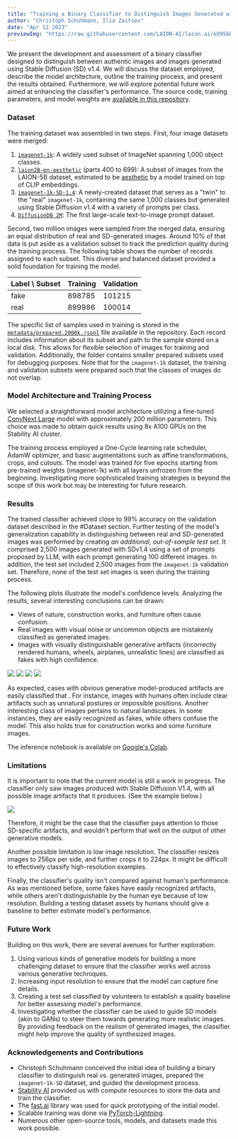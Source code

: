 ```yaml
---
title: "Training a Binary Classifier to Distinguish Images Generated with Stable Diffusion (v1.4) from Real Ones"
author: "Christoph Schuhmann, Ilia Zaitsev"
date: "Apr 12 2023"
previewImg: "https://raw.githubusercontent.com/LAION-AI/laion.ai/e095bb080a77443cc6a7e07d97b412af53beebc0/public/images/blog/realfake-classifier-artifacts.png"
---
```


We present the development and assessment of a binary classifier designed to distinguish between authentic images and images generated 
using Stable Diffusion (SD) v1.4. We will discuss the dataset employed, describe the model architecture, outline the training process, 
and present the results obtained. Furthermore, we will explore potential future work aimed at enhancing the classifier's performance. 
The source code, training parameters, and model weights are [available in this repository](https://huggingface.co/realfakerepo/realfake).

### Dataset

The training dataset was assembled in two steps. First, four image datasets were merged:

1. [`imagenet-1k`](https://huggingface.co/datasets/imagenet-1k): A widely used subset of ImageNet spanning 1,000 object classes.
2. [`laion2B-en-aesthetic`](https://huggingface.co/datasets/laion/laion2B-en-aesthetic) (parts 400 to 699): A subset of images from the LAION-5B dataset, estimated to be [aesthetic](https://github.com/LAION-AI/laion-datasets/blob/main/laion-aesthetic.md) by a model trained on top of CLIP embeddings.
3. [`imagenet-1k-SD-1.4`](https://huggingface.co/datasets/ChristophSchuhmann/Imagenet-1k-SD-1.4): A newly-created dataset that serves as a "twin" to the "real" `imagenet-1k`, containing the same 1,000 classes but generated using Stable Diffusion v1.4 with a variety of prompts per class.
4. [`DiffusionDB 2M`](https://huggingface.co/datasets/poloclub/diffusiondb): The first large-scale text-to-image prompt dataset.

Second, two million images were sampled from the merged data, ensuring an equal distribution of real and SD-generated images. Around 10% of that data 
is put aside as a validation subset to track the prediction quality during the training process. The following table shows the number of records 
assigned to each subset. This diverse and balanced dataset provided a solid foundation for training the model.

| Label \ Subset | Training | Validation |
|----------------|----------|------------|
|      fake      |  898785  |   101215   |
|      real      |  899986  |   100014   |

The specific list of samples used in training is stored in the [`metadata/prepared.2000k.jsonl`](https://huggingface.co/realfakerepo/realfake/tree/main/metadata) file available in the repository. Each record includes information about its subset and path to the sample stored on a local disk. 
This allows for flexible selection of images for training and validation. Additionally, the folder contains smaller prepared subsets used for debugging purposes. Note that for the `imagenet-1k` dataset, the training and validation subsets were prepared such that the classes of images do not overlap.

### Model Architecture and Training Process

We selected a straightforward model architecture utilizing a fine-tuned [ConvNext Large](https://pytorch.org/vision/main/models/generated/torchvision.models.convnext_large.html) model with approximately 200 million parameters. This choice was made to obtain quick results using 8x A100 GPUs on the Stability AI cluster.

The training process employed a One-Cycle learning rate scheduler, AdamW optimizer, and basic augmentations such as affine transformations, crops, and cutouts. The model was trained for five epochs starting from pre-trained weights (imagenet-1k) with all layers unfrozen from the beginning. Investigating more sophisticated training strategies is beyond the scope of this work but may be interesting for future research.

### Results

The trained classifier achieved close to 99% accuracy on the validation dataset described in the #Dataset section. Further testing of the model's generalization capability in distinguishing between real and SD-generated images was performed by creating _an additional, out-of-sample test set_. 
It comprised 2,500 images generated with SDv1.4 using a set of prompts proposed by LLM, with each prompt generating 100 different images. In addition,
the test set included 2,500 images from the `imagenet-1k` validation set. Therefore, none of the test set images is seen during the training process.

The following plots illustrate the model's confidence levels. Analyzing the results, several interesting conclusions can be drawn:
* Views of nature, construction works, and furniture often cause confusion.
* Real images with visual noise or uncommon objects are mistakenly classified as generated images.
* Images with visually distinguishable generative artifacts (incorrectly rendered humans, wheels, airplanes, unrealistic lines) are classified as fakes with high confidence.

![](/images/blog/realfake-classifier-real-least-confident.png)
![](/images/blog/realfake-classifier-real-most-confident.png)
![](/images/blog/realfake-classifier-fake-least-confident.png)
![](/images/blog/realfake-classifier-fake-most-confident.png)

As expected, cases with obvious generative model-produced artifacts are easily classified that . For instance, images with humans often include clear artifacts such as unnatural postures or impossible positions. Another interesting class of images pertains to natural landscapes. In some instances, they are easily recognized as fakes, while others confuse the model. This also holds true for construction works and some furniture images.

The inference notebook is available on [Google's Colab](https://colab.research.google.com/drive/1zZR55CpHdKaVQXhZ3yxvOu55jCDkADam).

### Limitations

It is important to note that the current model is still a work in progress. The classifier only saw images produced with Stable Diffusion V1.4, 
with all possible image artifacts that it produces. (See the example below.)

![](/images/blog/realfake-classifier-artifacts.png)

Therefore, it might be the case that the classifier pays attention to those SD-specific artifacts, and wouldn't perform that well on the output 
of other generative models.

Another possible limitation is low image resolution. The classifier resizes images to 256px per side, and further crops it to 224px. It might be difficult to effectively classify high-resolution examples.

Finally, the classifier's quality isn't compared against human's performance. As was mentioned before, some fakes have easily recognized artifacts, while others aren't distinguishable by the human eye because of low resolution. Building a testing dataset assets by humans should give a baseline to better estimate model's performance.

### Future Work

Building on this work, there are several avenues for further exploration:

1. Using various kinds of generative models for building a more challenging dataset to ensure that the classifier works well across 
various generative techniques.
1. Increasing input resolution to ensure that the model can capture fine details.
1. Creating a test set classified by volunteers to establish a quality baseline for better assessing model's performance.
1. Investigating whether the classifier can be used to guide SD models (akin to GANs) to steer them towards generating more realistic images. By providing feedback on the realism of generated images, the classifier might help improve the quality of synthesized images.

### Acknowledgements and Contributions

* Christoph Schuhmann conceived the initial idea of building a binary classifier to distinguish real vs. generated images, prepared the `imagenet-1k-SD` dataset, and guided the development process.
* [Stability AI](https://stability.ai/) provided us with compute resources to store the data and train the classifier.
* The [fast.ai](https://docs.fast.ai/) library was used for quick prototyping of the initial model.
* Scalable training was done via [PyTorch-Lightning](https://lightning.ai/docs/pytorch/stable/).
* Numerous other open-source tools, models, and datasets made this work possible.
